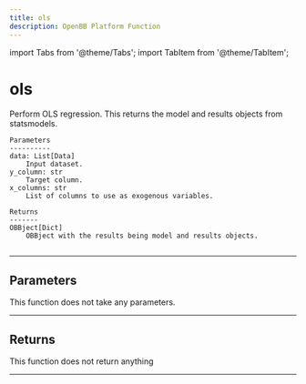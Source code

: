 ```yaml
---
title: ols
description: OpenBB Platform Function
---
```


import Tabs from '@theme/Tabs';
import TabItem from '@theme/TabItem';

# ols

Perform OLS regression.  This returns the model and results objects from statsmodels.

    Parameters
    ----------
    data: List[Data]
        Input dataset.
    y_column: str
        Target column.
    x_columns: str
        List of columns to use as exogenous variables.

    Returns
    -------
    OBBject[Dict]
        OBBject with the results being model and results objects.

```python wordwrap

```

---

## Parameters

This function does not take any parameters.

---

## Returns

This function does not return anything

---


